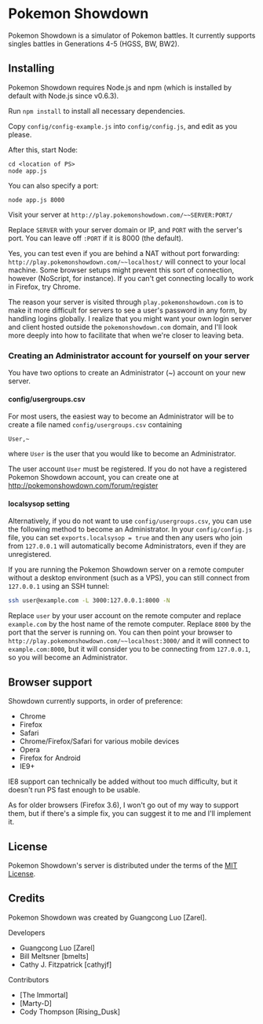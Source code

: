 Pokemon Showdown
========================================================================

Pokemon Showdown is a simulator of Pokemon battles. It currently supports singles battles in Generations 4-5 (HGSS, BW, BW2).

Installing
------------------------------------------------------------------------

Pokemon Showdown requires Node.js and npm (which is installed by default with Node.js since v0.6.3).

Run `npm install` to install all necessary dependencies.

Copy `config/config-example.js` into `config/config.js`, and edit as you please.

After this, start Node:

	cd <location of PS>
	node app.js

You can also specify a port:

	node app.js 8000

Visit your server at `http://play.pokemonshowdown.com/~~SERVER:PORT/`

Replace `SERVER` with your server domain or IP, and `PORT` with the server's port. You can leave off `:PORT` if it is 8000 (the default).

Yes, you can test even if you are behind a NAT without port forwarding: `http://play.pokemonshowdown.com/~~localhost/` will connect to your local machine. Some browser setups might prevent this sort of connection, however (NoScript, for instance). If you can't get connecting locally to work in Firefox, try Chrome.

The reason your server is visited through `play.pokemonshowdown.com` is to make it more difficult for servers to see a user's password in any form, by handling logins globally. I realize that you might want your own login server and client hosted outside the `pokemonshowdown.com` domain, and I'll look more deeply into how to facilitate that when we're closer to leaving beta.

### Creating an Administrator account for yourself on your server

You have two options to create an Administrator (~) account on your new server.

#### config/usergroups.csv

For most users, the easiest way to become an Administrator will be to create a file named `config/usergroups.csv` containing

````
User,~
````

where `User` is the user that you would like to become an Administrator.

The user account `User` must be registered. If you do not have a registered Pokemon Showdown account, you can create one at http://pokemonshowdown.com/forum/register

#### localsysop setting

Alternatively, if you do not want to use `config/usergroups.csv`, you can use the following method to become an Administrator. In your `config/config.js` file, you can set `exports.localsysop = true` and then any users who join from `127.0.0.1` will automatically become Administrators, even if they are unregistered.

If you are running the Pokemon Showdown server on a remote computer without a desktop environment (such as a VPS), you can still connect from `127.0.0.1` using an SSH tunnel:

````bash
ssh user@example.com -L 3000:127.0.0.1:8000 -N
````

Replace `user` by your user account on the remote computer and replace `example.com` by the host name of the remote computer. Replace `8000` by the port that the server is running on. You can then point your browser to `http://play.pokemonshowdown.com/~~localhost:3000/` and it will connect to `example.com:8000`, but it will consider you to be connecting from `127.0.0.1`, so you will become an Administrator.


Browser support
------------------------------------------------------------------------

Showdown currently supports, in order of preference:

 - Chrome
 - Firefox
 - Safari
 - Chrome/Firefox/Safari for various mobile devices
 - Opera
 - Firefox for Android
 - IE9+

IE8 support can technically be added without too much difficulty, but it doesn't run PS fast enough to be usable.

As for older browsers (Firefox 3.6), I won't go out of my way to support them, but if there's a simple fix, you can suggest it to me and I'll implement it.

License
------------------------------------------------------------------------

Pokemon Showdown's server is distributed under the terms of the [MIT License][1].

  [1]: https://github.com/Zarel/Pokemon-Showdown/blob/master/LICENSE

Credits
------------------------------------------------------------------------

Pokemon Showdown was created by Guangcong Luo [Zarel].

Developers

- Guangcong Luo [Zarel]
- Bill Meltsner [bmelts]
- Cathy J. Fitzpatrick [cathyjf]

Contributors

- [The Immortal]
- [Marty-D]
- Cody Thompson [Rising_Dusk]
